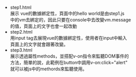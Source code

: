 - step1.html
<br>展示 vue的數據綁定性，頁面中的hello world是由step1.js
<br>中的vm去綁定的，因此只要在console中去改變vm.message<br>的值，頁面上的文字也會一起改動
- step2.html
<br>用input tag去展現vue的數據綁定性，使用者在input中輸入
<br>頁面上的文字就會跟著改變。
- step3.html
<br>展示透過屬性methods，並搭配v-on指令來監聽DOM事件的
<br>方法，簡單的說，此範例在button中調用v-on:click="alert"<br>就可以被js中的methords來監聽使用。
